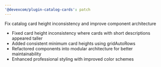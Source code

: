 ```yaml
---
'@devexcom/plugin-catalog-cards': patch
---
```


Fix catalog card height inconsistency and improve component architecture

- Fixed card height inconsistency where cards with short descriptions appeared taller
- Added consistent minimum card heights using gridAutoRows
- Refactored components into modular architecture for better maintainability
- Enhanced professional styling with improved color schemes
